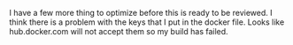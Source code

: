 I have a few more thing to optimize before this is ready to be reviewed.
I think there is a problem with the keys that I put in the docker file.
Looks like hub.docker.com will not accept them so my build has failed.

